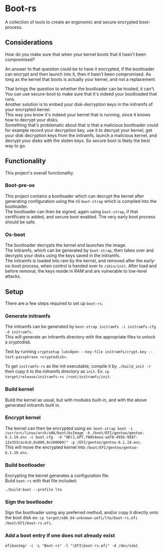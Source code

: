 # Boot-rs
A collection of tools to create an ergonomic and secure
encrypted boot-process.

## Considerations
How do you make sure that when your kernel boots that it hasn't been 
compromised?  

An answer to that question could be to have it encrypted, if the bootloader 
can encrypt and then launch into it, then it hasn't been compromised. As 
long as the kernel that boots is actually your kernel, and not a replacement.  

That brings the question to whether the bootloader can be trusted, it can't.  
You can use secure-boot to make sure that it's indeed your bootloaded that runs.  
Another solution is to embed your disk-decryption keys in the initramfs of your 
encrypted kernel.  
This way you know it's indeed your kernel that is running, since it knows how 
to decrypt your disks.  
Something that's problematic about that is that a malicious bootloader could 
for example record your decryption key, use it to decrypt your kernel, 
get your disk decryption keys from the initramfs, launch a malicious kernel, 
and decrypt your disks with the stolen keys.  So secure boot is likely 
the best way to go.

## Functionality
This project's overall functionality.  

### Boot-pre-os
This project contains a bootloader which can decrypt the kernel after 
generating configuration using the cli `boot-strap` which is compiled into the bootloader.  
The bootloader can then be signed, again using `boot-strap`, if that certificate is added, and 
secure boot enabled. The very early boot process should be safe.  

### Os-boot
The bootloader decrypts the kernel and launches the image.  
The initramfs, which can be generated by `boot-strap`, then takes over 
and decrypts your disks using the keys saved in the initramfs.  
The initramfs is loaded into ram by the kernel, and removed after the early-os-boot process, 
when control is handed over to `/sbin/init`. After load and before removal, the keys reside in RAM and 
are vulnerable to low-level attacks.  

## Setup
There are a few steps required to set up `boot-rs`.  

### Generate initramfs
The initramfs can be generated by `boot-strap initramfs -i initramfs.cfg -d initramfs`.  
This will generate an initramfs directory with the appropriate files to unlock a cryptodisk.  

Test by running `cryptsetup luksOpen --key-file initramfs/crypt.key --test-passphrase <cryptodisk>`.  

To get `initramfs-rs` as the init executable, compile it by `./build_init -r` then copy it to the initramfs directory as `init`. 
Ex: `cp target/release/initramfs-rs /root/initramfs/init`.  

### Build kernel
Build the kernel as usual, but with modules built-in, and with the above generated initramfs built in.  

### Encrypt kernel
The kernel can then be encrypted using ex:
`boot-strap boot -i /usr/src/linux/arch/x86/boot/bzImage -k /boot/EFI/gentoo/gentoo-6.1.19.enc -c boot.cfg 
-d "HD(1,GPT,f0054eea-adf8-4956-958f-12e353cac4c8,0x800,0x100000)" -p /EFI/gentoo/gentoo-6.1.19.enc`.  
This will move the encrypted kernel into `/boot/EFI/gentoo/gentoo-6.1.19.enc`.

### Build bootloader
Encrypting the kernel generates a configuration file.  
Build `boot-rs` with that file included:

`./build-boot --profile lto`

### Sign the bootloader
Sign the bootloader using any preferred method, and/or copy it directly onto the boot disk ex:
`cp target/x86_64-unknown-uefi/lto/boot-rs.efi /boot/EFI/boot-rs.efi`.  

### Add a boot entry if one does not already exist
`efibootmgr -c -L "Boot-rs" -l "\EFI\boot-rs.efi" -d /dev/sda1`
